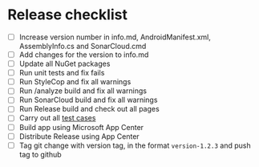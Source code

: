 # Release checklist

- [ ] Increase version number in info.md, AndroidManifest.xml, AssemblyInfo.cs and SonarCloud.cmd
- [ ] Add changes for the version to info.md
- [ ] Update all NuGet packages
- [ ] Run unit tests and fix fails
- [ ] Run StyleCop and fix all warnings
- [ ] Run /analyze build and fix all warnings
- [ ] Run SonarCloud build and fix all warnings
- [ ] Run Release build and check out all pages
- [ ] Carry out all [test cases](TestCases.md)
- [ ] Build app using Microsoft App Center
- [ ] Distribute Release using App Center
- [ ] Tag git change with version tag, in the format `version-1.2.3` and push tag to github
